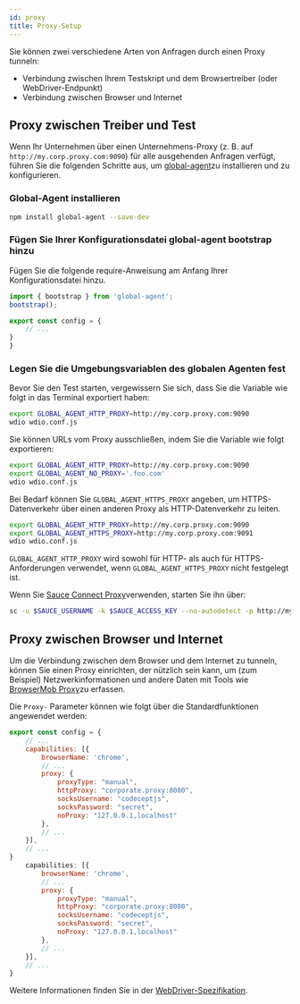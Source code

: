 ```yaml
---
id: proxy
title: Proxy-Setup
---
```


Sie können zwei verschiedene Arten von Anfragen durch einen Proxy tunneln:

- Verbindung zwischen Ihrem Testskript und dem Browsertreiber (oder WebDriver-Endpunkt)
- Verbindung zwischen Browser und Internet

## Proxy zwischen Treiber und Test

Wenn Ihr Unternehmen über einen Unternehmens-Proxy (z. B. auf `http://my.corp.proxy.com:9090`) für alle ausgehenden Anfragen verfügt, führen Sie die folgenden Schritte aus, um [global-agent](https://github.com/gajus/global-agent)zu installieren und zu konfigurieren.

### Global-Agent installieren

```bash npm2yarn
npm install global-agent --save-dev
```

### Fügen Sie Ihrer Konfigurationsdatei global-agent bootstrap hinzu

Fügen Sie die folgende require-Anweisung am Anfang Ihrer Konfigurationsdatei hinzu.

```js title="wdio.conf.js"
import { bootstrap } from 'global-agent';
bootstrap();

export const config = {
    // ...
}
}
```

### Legen Sie die Umgebungsvariablen des globalen Agenten fest

Bevor Sie den Test starten, vergewissern Sie sich, dass Sie die Variable wie folgt in das Terminal exportiert haben:

```sh
export GLOBAL_AGENT_HTTP_PROXY=http://my.corp.proxy.com:9090
wdio wdio.conf.js
```

Sie können URLs vom Proxy ausschließen, indem Sie die Variable wie folgt exportieren:

```sh
export GLOBAL_AGENT_HTTP_PROXY=http://my.corp.proxy.com:9090
export GLOBAL_AGENT_NO_PROXY='.foo.com'
wdio wdio.conf.js
```

Bei Bedarf können Sie `GLOBAL_AGENT_HTTPS_PROXY` angeben, um HTTPS-Datenverkehr über einen anderen Proxy als HTTP-Datenverkehr zu leiten.

```sh
export GLOBAL_AGENT_HTTP_PROXY=http://my.corp.proxy.com:9090
export GLOBAL_AGENT_HTTPS_PROXY=http://my.corp.proxy.com:9091
wdio wdio.conf.js
```

`GLOBAL_AGENT_HTTP_PROXY` wird sowohl für HTTP- als auch für HTTPS-Anforderungen verwendet, wenn `GLOBAL_AGENT_HTTPS_PROXY` nicht festgelegt ist.

Wenn Sie [Sauce Connect Proxy](https://wiki.saucelabs.com/display/DOCS/Sauce+Connect+Proxy)verwenden, starten Sie ihn über:

```sh
sc -u $SAUCE_USERNAME -k $SAUCE_ACCESS_KEY --no-autodetect -p http://my.corp.proxy.com:9090
```

## Proxy zwischen Browser und Internet

Um die Verbindung zwischen dem Browser und dem Internet zu tunneln, können Sie einen Proxy einrichten, der nützlich sein kann, um (zum Beispiel) Netzwerkinformationen und andere Daten mit Tools wie [BrowserMob Proxy](https://github.com/lightbody/browsermob-proxy)zu erfassen.

Die `Proxy-` Parameter können wie folgt über die Standardfunktionen angewendet werden:

```js title="wdio.conf.js"
export const config = {
    // ...
    capabilities: [{
        browserName: 'chrome',
        // ...
        proxy: {
            proxyType: "manual",
            httpProxy: "corporate.proxy:8080",
            socksUsername: "codeceptjs",
            socksPassword: "secret",
            noProxy: "127.0.0.1,localhost"
        },
        // ...
    }],
    // ...
}
    capabilities: [{
        browserName: 'chrome',
        // ...
        proxy: {
            proxyType: "manual",
            httpProxy: "corporate.proxy:8080",
            socksUsername: "codeceptjs",
            socksPassword: "secret",
            noProxy: "127.0.0.1,localhost"
        },
        // ...
    }],
    // ...
}
```

Weitere Informationen finden Sie in der [WebDriver-Spezifikation](https://w3c.github.io/webdriver/#proxy).

